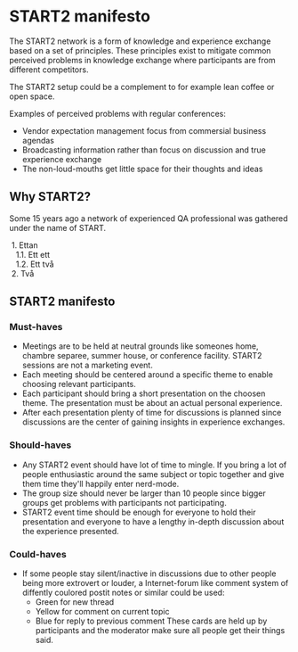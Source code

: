 # START2 manifesto
The START2 network is a form of knowledge and experience exchange based on a set of principles. These principles exist to mitigate common perceived problems in knowledge exchange where participants are from different competitors.

The START2 setup could be a complement to for example lean coffee or open space.

Examples of perceived problems with regular conferences:

* Vendor expectation management focus from commersial business agendas
* Broadcasting information rather than focus on discussion and true experience exchange
* The non-loud-mouths get little space for their thoughts and ideas

## Why START2?
Some 15 years ago a network of experienced QA professional was gathered under the name of START.

&nbsp;1. Ettan  
&nbsp;&nbsp;&nbsp;1.1. Ett ett  
&nbsp;&nbsp;&nbsp;1.2. Ett två  
&nbsp;2. Två  

## START2 manifesto
### Must-haves
* Meetings are to be held at neutral grounds like someones home, chambre separee, summer house, or conference facility. START2 sessions are not a marketing event.
* Each meeting should be centered around a specific theme to enable choosing relevant participants.
* Each participant should bring a short presentation on the choosen theme. The presentation must be about an actual personal experience.
* After each presentation plenty of time for discussions is planned since discussions are the center of gaining insights in experience exchanges.

### Should-haves
* Any START2 event should have lot of time to mingle. If you bring a lot of people enthusiastic around the same subject or topic together and give them time they'll happily enter nerd-mode.
* The group size should never be larger than 10 people since bigger groups get problems with participants not participating.
* START2 event time should be enough for everyone to hold their presentation and everyone to have a lengthy in-depth discussion about the experience presented.

### Could-haves
* If some people stay silent/inactive in discussions due to other people being more extrovert or louder, a Internet-forum like comment system of diffently coulored postit notes or similar could be used:
  * Green for new thread
  * Yellow for comment on current topic
  * Blue for reply to previous comment
These cards are held up by participants and the moderator make sure all people get their things said.
